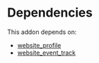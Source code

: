 # Dependencies

This addon depends on:

- [website_profile](../../odoo-bringout-oca-ocb-website_profile)
- [website_event_track](../../odoo-bringout-oca-ocb-website_event_track)
